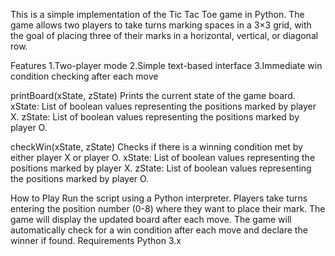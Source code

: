 This is a simple implementation of the Tic Tac Toe game in Python. The game allows two players to take turns marking spaces in a 3×3 grid, with the goal of placing three of their marks in a horizontal, vertical, or diagonal row.

Features
1.Two-player mode
2.Simple text-based interface
3.Immediate win condition checking after each move

printBoard(xState, zState)
Prints the current state of the game board.
xState: List of boolean values representing the positions marked by player X.
zState: List of boolean values representing the positions marked by player O.

checkWin(xState, zState)
Checks if there is a winning condition met by either player X or player O.
xState: List of boolean values representing the positions marked by player X.
zState: List of boolean values representing the positions marked by player O.

How to Play
Run the script using a Python interpreter.
Players take turns entering the position number (0-8) where they want to place their mark.
The game will display the updated board after each move.
The game will automatically check for a win condition after each move and declare the winner if found.
Requirements
Python 3.x
